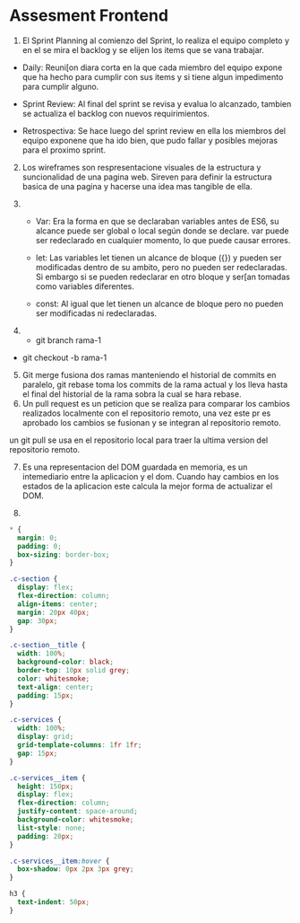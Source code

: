 # Assesment Frontend

1. El Sprint Planning al comienzo del Sprint, lo realiza el equipo completo y en el se mira el backlog y se elijen los items que se vana trabajar.

- Daily: Reuni[on diara corta en la que cada miembro del equipo expone que ha hecho para cumplir con sus items y si tiene algun impedimento para cumplir alguno.

- Sprint Review: Al final del sprint se revisa y evalua lo alcanzado, tambien se actualiza el backlog con nuevos requirimientos.

- Retrospectiva: Se hace luego del sprint review en ella los miembros del equipo exponene que ha ido bien, que pudo fallar y posibles mejoras para el proximo sprint.

2. Los wireframes son respresentacione visuales de la estructura y suncionalidad de una pagina web. Sireven para definir la estructura basica de una pagina y hacerse una idea mas tangible de ella.
3. - Var: Era la forma en que se declaraban variables antes de ES6, su alcance puede ser global o local según donde se declare. var puede ser redeclarado en cualquier momento, lo que puede causar errores.

   - let: Las variables let tienen un alcance de bloque ({}) y pueden ser modificadas dentro de su ambito, pero no pueden ser redeclaradas. Si embargo si se pueden redeclarar en otro bloque y ser[an tomadas como variables diferentes.

   - const: Al igual que let tienen un alcance de bloque pero no pueden ser modificadas ni redeclaradas.

4. - git branch rama-1

- git checkout -b rama-1

5. Git merge fusiona dos ramas manteniendo el historial de commits en paralelo, git rebase toma los commits de la rama actual y los lleva hasta el final del historial de la rama sobra la cual se hara rebase.
6. Un pull request es un peticion que se realiza para comparar los cambios realizados localmente con el repositorio remoto, una vez este pr es aprobado los cambios se fusionan y se integran al repositorio remoto.

un git pull se usa en el repositorio local para traer la ultima version del repositorio remoto.

7. Es una representacion del DOM guardada en memoria, es un intemediario entre la aplicacion y el dom. Cuando hay cambios en los estados de la aplicacion este calcula la mejor forma de actualizar el DOM.

8.

```css
* {
  margin: 0;
  padding: 0;
  box-sizing: border-box;
}

.c-section {
  display: flex;
  flex-direction: column;
  align-items: center;
  margin: 20px 40px;
  gap: 30px;
}

.c-section__title {
  width: 100%;
  background-color: black;
  border-top: 10px solid grey;
  color: whitesmoke;
  text-align: center;
  padding: 15px;
}

.c-services {
  width: 100%;
  display: grid;
  grid-template-columns: 1fr 1fr;
  gap: 15px;
}

.c-services__item {
  height: 150px;
  display: flex;
  flex-direction: column;
  justify-content: space-around;
  background-color: whitesmoke;
  list-style: none;
  padding: 20px;
}

.c-services__item:hover {
  box-shadow: 0px 2px 3px grey;
}

h3 {
  text-indent: 50px;
}
```

